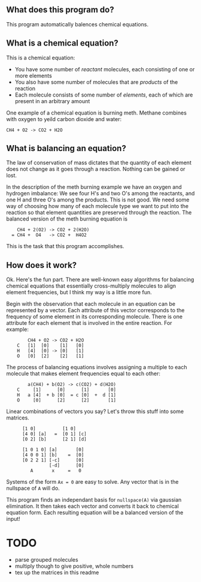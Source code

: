 ## What does this program do?

This program automatically balences chemical equations. 

## What is a chemical equation?

This is a chemical equation:

 * You have some number of *reactant* molecules, each consisting of one or more elements
 * You also have some number of molecules that are *products* of the reaction
 * Each molecule consists of some number of *elements*, each of which are present in an arbitrary amount

One example of a chemical equation is burning meth. Methane combines with oxygen to yeild carbon dioxide and water:

```
CH4 + O2 -> CO2 + H2O
```

## What is balancing an equation?

The law of conservation of mass dictates that the quantity of each element does not change as it goes through a reaction. Nothing can be gained or lost. 

In the description of the meth burning example we have an oxygen and hydrogen imbalance: We see four H's and two O's among the reactants, and one H and three O's among the products. This is not good. We need some way of choosing how many of each molecule type we want to put into the reaction so that element quantities are preserved through the reaction. The balanced version of the meth burning equation is

```
    CH4 + 2(O2) -> CO2 + 2(H2O)
  = CH4 +  O4   -> CO2 +  H4O2
```

This is the task that this program accomplishes. 

## How does it work?

Ok. Here's the fun part. There are well-known easy algorithms for balancing chemical equations that essentially cross-multiply molecules to align element frequencies, but I think my way is a little more fun. 

Begin with the observation that each molecule in an equation can be represented by a vector. Each attribute of this vector corresponds to the frequency of some element in its corresponding molecule. There is one attribute for each element that is involved in the entire reaction. For example:

```
        CH4 + O2 -> CO2	+ H2O    
    C   [1]  [0]    [1]   [0]
    H   [4]  [0] -> [0]   [1]
    O   [0]  [2]    [2]   [1]
```

The process of balancing equations involves assigning a multiple to each molecule that makes element frequencies equal to each other:

```
        a(CH4) + b(O2) -> c(CO2) + d(H2O)
    C     [1]      [0]      [1]       [0]
    H   a [4]  + b [0]  = c [0]  +  d [1]
    O     [0]      [2]      [2]       [1]
```

Linear combinations of vectors you say? Let's throw this stuff into some matrices.

```
      [1 0]          [1 0]
      [4 0] [a]   =  [0 1] [c]
      [0 2] [b]      [2 1] [d]
```
```
      [1 0 1 0] [a]       [0]
      [4 0 0 1] [b]    =  [0]
      [0 2 2 1] [-c]      [0]
                [-d]      [0]
         A       x     =   0
```

Systems of the form `Ax = 0` are easy to solve. Any vector that is in the nullspace of `A` will do. 

This program finds an independant basis for `nullspace(A)` via gaussian elimination. It then takes each vector and converts it back to chemical equation form. Each resulting equation will be a balanced version of the input!


# TODO

 * parse grouped molecules
 * multiply though to give positive, whole numbers
 * tex up the matrices in this readme